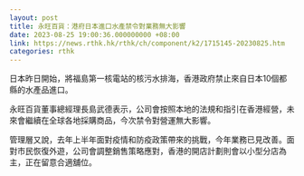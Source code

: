 ```yaml
---
layout: post
title: 永旺百貨：港府日本進口水產禁令對業務無大影響
date: 2023-08-25 19:00:36.000000000 +08:00
link: https://news.rthk.hk/rthk/ch/component/k2/1715145-20230825.htm
categories: rthk
---
```


日本昨日開始，將福島第一核電站的核污水排海，香港政府禁止來自日本10個都縣的水產品進口。

永旺百貨董事總經理長島武德表示，公司會按照本地的法規和指引在香港經營，未來會繼續在全球各地採購商品，今次禁令對營運無大影響。

管理層又說，去年上半年面對疫情和防疫政策帶來的挑戰，今年業務已見改善。面對市民恢復外遊，公司會調整銷售策略應對，香港的開店計劃則會以小型分店為主，正在留意合適舖位。
